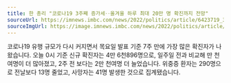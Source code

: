 ```yaml
---
title: 한 총리 "코로나19 3주째 증가세‥올겨울 하루 최대 20만 명 확진까지 전망"
sourceUrl: https://imnews.imbc.com/news/2022/politics/article/6423719_35666.html
sourceImgUrl: https://image.imnews.imbc.com/news/2022/politics/article/__icsFiles/afieldfile/2022/11/04/HH2022110402.jpg
---
```

코로나19 유행 규모가 다시 커지면서 목요일 발표 기준 7주 만에 가장 많은 확진자가 나왔습니다. 오늘 0시 기준 신규 확진자는 4만 6천896명으로, 일주일 전과 비교해 만 천여명이 더 많아졌고, 2주 전 보다는 2만 천여명 더 늘었습니다. 위중증 환자는 290명으로 전날보다 13명 줄었고, 사망자는 41명 발생한 것으로 집계됐습니다.